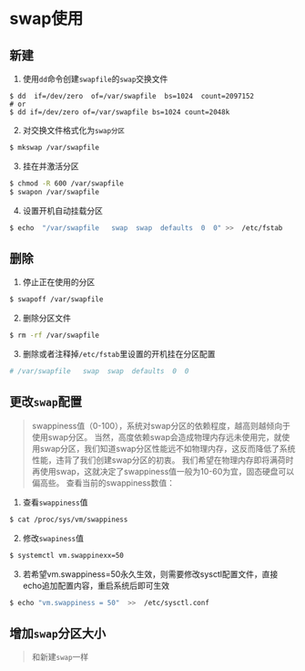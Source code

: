 # swap使用

## 新建

1. 使用`dd`命令创建`swapfile`的`swap`交换文件
```bsh
$ dd  if=/dev/zero  of=/var/swapfile  bs=1024  count=2097152
# or
$ dd if=/dev/zero of=/var/swapfile bs=1024 count=2048k
```
2. 对交换文件格式化为`swap分区`
```bash
$ mkswap /var/swapfile
```
3. 挂在并激活分区
```bash
$ chmod -R 600 /var/swapfile
$ swapon /var/swapfile
```
4. 设置开机自动挂载分区
```bash
$ echo  "/var/swapfile   swap  swap  defaults  0  0" >>  /etc/fstab 
```

## 删除
1. 停止正在使用的分区
```bash
$ swapoff /var/swapfile
```
2. 删除分区文件
```bash
$ rm -rf /var/swapfile
```
3. 删除或者注释掉`/etc/fstab`里设置的开机挂在分区配置
```bash
# /var/swapfile   swap  swap  defaults  0  0
```

## 更改`swap`配置
> swappiness值（0-100），系统对swap分区的依赖程度，越高则越倾向于使用swap分区。
当然，高度依赖swap会造成物理内存远未使用完，就使用swap分区，我们知道swap分区性能远不如物理内存，这反而降低了系统性能，违背了我们创建swap分区的初衷。
我们希望在物理内存即将满荷时再使用swap，这就决定了swappiness值一般为10-60为宜，固态硬盘可以偏高些。
查看当前的swappiness数值：

1. 查看`swappiness`值
```bash
$ cat /proc/sys/vm/swappiness
```
2. 修改`swapiness`值
```bash
$ systemctl vm.swappinexx=50
```
3. 若希望vm.swappiness=50永久生效，则需要修改sysctl配置文件，直接echo追加配置内容，重启系统后即可生效
```bash
$ echo "vm.swappiness = 50"  >>  /etc/sysctl.conf
```

## 增加`swap`分区大小
> 和新建`swap`一样
<!--stackedit_data:
eyJoaXN0b3J5IjpbLTE4MTc5Nzg0NjZdfQ==
-->